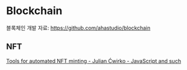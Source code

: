 # Blockchain

블록체인 개발 자료:
<https://github.com/ahastudio/blockchain>

## NFT

[Tools for automated NFT minting - Julian Ćwirko - JavaScript and such](https://www.julian.io/articles/elven-nft-tools.html)
